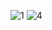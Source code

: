 
![1](https://github.com/DanteDeFlorencia77/c/assets/4090490/a7ca2ecd-72f8-48ae-9695-829624c884d6)
![4](https://github.com/DanteDeFlorencia77/c/assets/4090490/5e8b101a-6c80-404b-9334-8e1a6c8afd8a)
